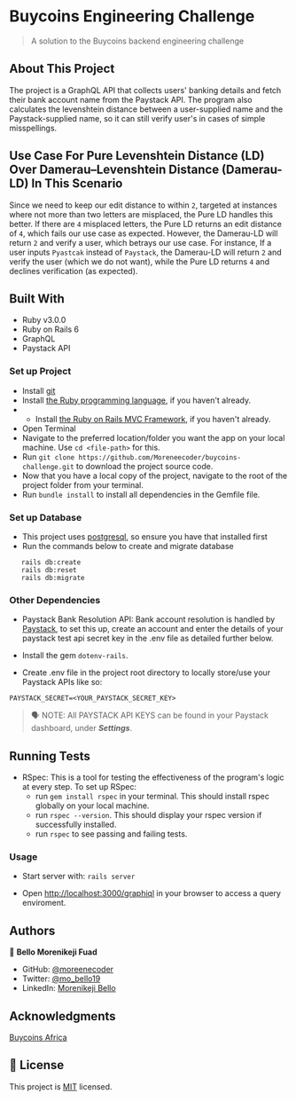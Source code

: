 # Buycoins Engineering Challenge

> A solution to the Buycoins backend engineering challenge

## About This Project
The project is a GraphQL API that collects users' banking details and fetch their bank account name from the Paystack API. The program also calculates the levenshtein distance between a user-supplied name and the Paystack-supplied name, so it can still verify user's in cases of simple misspellings.

## Use Case For Pure Levenshtein Distance (LD) Over Damerau–Levenshtein Distance (Damerau-LD) In This Scenario

Since we need to keep our edit distance to within `2`, targeted at instances where not more than two letters are misplaced, the Pure LD handles this better. If there are `4` misplaced letters, the Pure LD returns an edit distance of `4`, which fails our use case as expected. However, the Damerau-LD will return `2` and verify a user, which betrays our use case. For instance, If a user inputs `Pyastcak` instead of `Paystack`, the Damerau-LD will return `2` and verify the user (which we do not want), while the Pure LD returns `4` and declines verification (as expected).

## Built With

- Ruby v3.0.0
- Ruby on Rails 6
- GraphQL
- Paystack API

### Set up Project

- Install [git](https://git-scm.com/downloads)
- Install [the Ruby programming language](https://ruby-doc.org/downloads/), if you haven't already.
- - Install [the Ruby on Rails MVC Framework](https://rubyonrails.org/), if you haven't already.
- Open Terminal
- Navigate to the preferred location/folder you want the app on your local machine. Use `cd <file-path>` for this.
- Run `git clone https://github.com/Moreneecoder/buycoins-challenge.git` to download the project source code.
- Now that you have a local copy of the project, navigate to the root of the project folder from your terminal.
- Run `bundle install` to install all dependencies in the Gemfile file.

### Set up Database
- This project uses [postgresql](https://www.postgresql.org/download/), so ensure you have that installed first
- Run the commands below to create and migrate database
```
   rails db:create
   rails db:reset
   rails db:migrate
```

### Other Dependencies
- Paystack Bank Resolution API: Bank account resolution is handled by [Paystack](https://paystack.com/), to set this up, create an account and enter the details of your paystack test api secret key in the .env file as detailed further below.

- Install the gem `dotenv-rails`.
- Create .env file in the project root directory to locally store/use your Paystack APIs like so:
```
PAYSTACK_SECRET=<YOUR_PAYSTACK_SECRET_KEY>
```

> 🗣 NOTE: All PAYSTACK API KEYS can be found in your Paystack dashboard, under **_Settings_**.

## Running Tests
- RSpec: This is a tool for testing the effectiveness of the program's logic at every step. To set up RSpec:
  - run `gem install rspec` in your terminal. This should install rspec globally on your local machine.
  - run `rspec --version`. This should display your rspec version if successfully installed.
  - run `rspec` to see passing and failing tests.

### Usage

- Start server with: `rails server`

- Open [http://localhost:3000/graphiql](http://localhost:3000/graphiql) in your browser to access a query enviroment.

## Authors

👤 **Bello Morenikeji Fuad**

- GitHub: [@moreenecoder](https://github.com/Moreneecoder)
- Twitter: [@mo_bello19](https://twitter.com/mo_bello19)
- LinkedIn: [Morenikeji Bello](https://linkedin.com/in/morenikeji-bello)

## Acknowledgments

[Buycoins Africa](https://buycoins.africa/)

## 📝 License

This project is [MIT](./LICENSE) licensed.